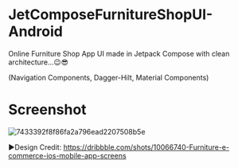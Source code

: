 # JetComposeFurnitureShopUI-Android
Online Furniture Shop App UI made in Jetpack Compose with clean architecture...😉😎

(Navigation Components,
Dagger-Hilt,
Material Components)

# Screenshot

![7433392f8f86fa2a796ead2207508b5e](https://user-images.githubusercontent.com/25154589/128817681-ba43a40b-c659-4773-aab8-c717ea707616.png)

►Design Credit: https://dribbble.com/shots/10066740-Furniture-e-commerce-ios-mobile-app-screens



